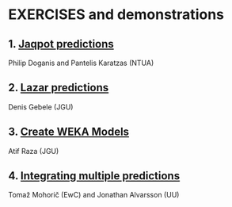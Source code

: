 # EXERCISES and demonstrations
  

## 1. [Jaqpot predictions](https://github.com/OpenRiskNet/workshop/blob/master/ModelRX/Blood-brain%20barrier%20-%20Jaqpot/Jaqpot.md)
Philip Doganis and Pantelis Karatzas (NTUA)


## 2. [Lazar predictions](https://github.com/OpenRiskNet/workshop/blob/master/ModelRX/Blood-brain%20barrier%20-%20Lazar/Lazar.md)
Denis Gebele (JGU)


## 3. [Create WEKA Models](ModelRX/Blood-brain%20barrier%20-%20Weka/weka.md)
Atif Raza (JGU)
  

## 4. [Integrating multiple predictions](ModelRX/Blood-brain%20barrier%20-%20Consensus/Readme.md)
Tomaž Mohorič (EwC) and Jonathan Alvarsson (UU)
